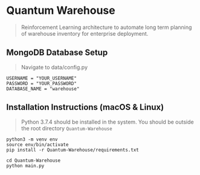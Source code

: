 # Quantum Warehouse
> Reinforcement Learning architecture to automate long term planning of warehouse inventory for enterprise deployment.

## MongoDB Database Setup
> Navigate to data/config.py

```
USERNAME = "YOUR_USERNAME"
PASSWORD = "YOUR_PASSWORD"
DATABASE_NAME = "warehouse"
```

## Installation Instructions (macOS & Linux)
> Python 3.7.4 should be installed in the system. 
> You should be outside the root directory `Quantum-Warehouse`

```
python3 -m venv env 
source env/bin/activate
pip install -r Quantum-Warehouse/requirements.txt
```

```
cd Quantum-Warehouse
python main.py
```